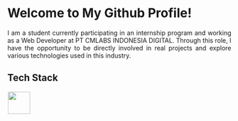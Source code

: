 # Welcome to My Github Profile!
<div align="justify"> I am a student currently participating in an internship program and working as a Web Developer at PT CMLABS INDONESIA DIGITAL. Through this role, I have the opportunity to be directly involved in real projects and explore various technologies used in this industry. 
<dev/>
  
## Tech Stack
  <img src="https://skillicons.dev/icons?i=javascript,cpp,html,css,nodejs,react,bootstrap,photoshop,python,flutter,debian,tailwind,php,docker,figma" height="50" style="margin: 1px"/> 
</p>







